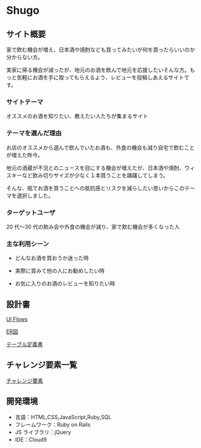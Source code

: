 # Shugo

## サイト概要

家で飲む機会が増え、日本酒や焼酎なども買ってみたいが何を買ったらいいのか分からない方。

実家に帰る機会が減ったが、地元のお酒を飲んで地元を応援したいそんな方。もっと気軽にお酒を手に取ってもらえるよう、レビューを投稿しあえるサイトです。

### サイトテーマ

オススメのお酒を知りたい、教えたい人たちが集まるサイト

### テーマを選んだ理由

お店のオススメから選んで飲んでいたお酒も、外食の機会も減り自宅で飲むことが増えた昨今。

地元の酒蔵が不況とのニュースを目にする機会が増えたが、日本酒や焼酎、ウィスキーなど飲み切りサイズが少なく１本買うことを躊躇してしまう。

そんな、瓶でお酒を買うことへの抵抗感とリスクを減らしたい思いからこのテーマを選択しました。

### ターゲットユーザ

20 代〜30 代の飲み会や外食の機会が減り、家で飲む機会が多くなった人

### 主な利用シーン

- どんなお酒を買おうか迷った時

- 実際に買みて他の人にお勧めしたい時

- お気に入りのお酒のレビューを知りたい時

## 設計書

[UI Flows](https://drive.google.com/file/d/12_BaL_i-xuY0iKi5ZRhtUT6stGR0eidU/view?usp=sharing)

[ER図](https://drive.google.com/file/d/1FAkkloGoA1v5Moh5TYRZZp3YB6zcugTj/view?usp=sharing)

[テーブル定義書](https://docs.google.com/spreadsheets/d/1FP88GQ8kxWAcM1GIBZpI4Z5zRC_9Kg4v3V3tFnfFR24/edit?usp=sharing)

## チャレンジ要素一覧

[チャレンジ要素](https://docs.google.com/spreadsheets/d/1-6X4lzNnXbQ2OmWEbsf0GYVSw6S4E6gKBwD2sXaTe0k/edit?usp=sharing)

## 開発環境

- 言語：HTML,CSS,JavaScript,Ruby,SQL
- フレームワーク：Ruby on Rails
- JS ライブラリ：jQuery
- IDE：Cloud9


